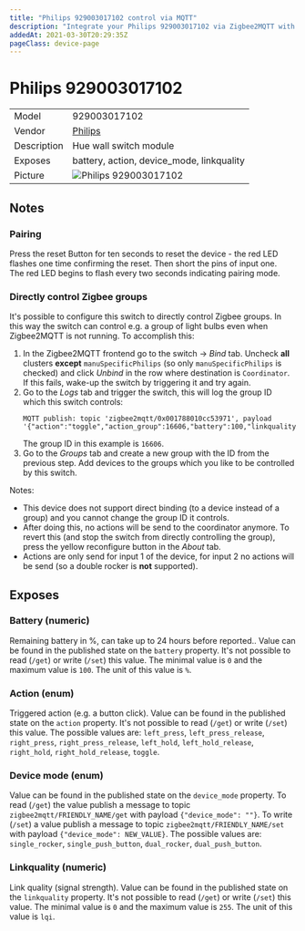 ```yaml
---
title: "Philips 929003017102 control via MQTT"
description: "Integrate your Philips 929003017102 via Zigbee2MQTT with whatever smart home infrastructure you are using without the vendor's bridge or gateway."
addedAt: 2021-03-30T20:29:35Z
pageClass: device-page
---
```


<!-- !!!! -->
<!-- ATTENTION: This file is auto-generated through docgen! -->
<!-- You can only edit the "Notes"-Section between the two comment lines "Notes BEGIN" and "Notes END". -->
<!-- Do not use h1 or h2 heading within "## Notes"-Section. -->
<!-- !!!! -->

# Philips 929003017102

|     |     |
|-----|-----|
| Model | 929003017102  |
| Vendor  | [Philips](/supported-devices/#v=Philips)  |
| Description | Hue wall switch module |
| Exposes | battery, action, device_mode, linkquality |
| Picture | ![Philips 929003017102](https://www.zigbee2mqtt.io/images/devices/929003017102.jpg) |


<!-- Notes BEGIN: You can edit here. Add "## Notes" headline if not already present. -->
## Notes

### Pairing
Press the reset Button for ten seconds to reset the device - the red LED flashes one time confirming the reset. Then short the pins of input one.  
The red LED begins to flash every two seconds indicating pairing mode.

### Directly control Zigbee groups
It's possible to configure this switch to directly control Zigbee groups. In this way the switch can control e.g. a group of light bulbs even when Zigbee2MQTT is not running. To accomplish this:
1. In the Zigbee2MQTT frontend go to the switch -> *Bind* tab. Uncheck **all** clusters **except** `manuSpecificPhilips` (so only `manuSpecificPhilips` is checked) and click *Unbind* in the row where destination is `Coordinator`. If this fails, wake-up the switch by triggering it and try again.
1. Go to the *Logs* tab and trigger the switch, this will log the group ID which this switch controls:
    ```
    MQTT publish: topic 'zigbee2mqtt/0x001788010cc53971', payload '{"action":"toggle","action_group":16606,"battery":100,"linkquality":110}'
    ```
    The group ID in this example is `16606`.
1. Go to the *Groups* tab and create a new group with the ID from the previous step. Add devices to the groups which you like to be controlled by this switch.

Notes:
- This device does not support direct binding (to a device instead of a group) and you cannot change the group ID it controls.
- After doing this, no actions will be send to the coordinator anymore. To revert this (and stop the switch from directly controlling the group), press the yellow reconfigure button in the *About* tab.
- Actions are only send for input 1 of the device, for input 2 no actions will be send (so a double rocker is **not** supported).
<!-- Notes END: Do not edit below this line -->




## Exposes

### Battery (numeric)
Remaining battery in %, can take up to 24 hours before reported..
Value can be found in the published state on the `battery` property.
It's not possible to read (`/get`) or write (`/set`) this value.
The minimal value is `0` and the maximum value is `100`.
The unit of this value is `%`.

### Action (enum)
Triggered action (e.g. a button click).
Value can be found in the published state on the `action` property.
It's not possible to read (`/get`) or write (`/set`) this value.
The possible values are: `left_press`, `left_press_release`, `right_press`, `right_press_release`, `left_hold`, `left_hold_release`, `right_hold`, `right_hold_release`, `toggle`.

### Device mode (enum)
Value can be found in the published state on the `device_mode` property.
To read (`/get`) the value publish a message to topic `zigbee2mqtt/FRIENDLY_NAME/get` with payload `{"device_mode": ""}`.
To write (`/set`) a value publish a message to topic `zigbee2mqtt/FRIENDLY_NAME/set` with payload `{"device_mode": NEW_VALUE}`.
The possible values are: `single_rocker`, `single_push_button`, `dual_rocker`, `dual_push_button`.

### Linkquality (numeric)
Link quality (signal strength).
Value can be found in the published state on the `linkquality` property.
It's not possible to read (`/get`) or write (`/set`) this value.
The minimal value is `0` and the maximum value is `255`.
The unit of this value is `lqi`.

